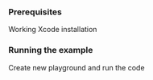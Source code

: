### Prerequisites
Working Xcode installation

### Running the example
Create new playground and run the code
